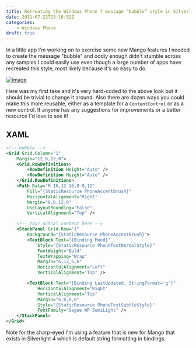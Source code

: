 ```yaml
---
title: Recreating the Windows Phone 7 message “bubble” style in Silverlight
date: 2011-07-22T23:16:52Z
categories:
    - Windows Phone
draft: true
---
```


In a little app I'm working on to exercise some new Mango features I needed to create the message "bubble" and oddly enough didn't stumble across any samples I could easily use even though a large number of apps have recreated this style, most likely because it's so easy to do.

[![image](/images/image_thumb_5.png "image")](/images/image_5.png)

Here was my first take and it's very hard-coded to the above look but it should be trivial to change it around. Also there are dozen ways you could make this more reusable, either as a template for a `ContentControl` or as a new control. If anyone has any suggestions for improvements or a better resource I'd love to see it!

## XAML

```xml
<!-- bubble -->
<Grid Grid.Column="1"
    Margin="12,6,12,0">
    <Grid.RowDefinitions>
        <RowDefinition Height="Auto" />
        <RowDefinition Height="Auto" />
    </Grid.RowDefinitions>
    <Path Data="M 16,12 16,0 0,12"
        Fill="{StaticResource PhoneAccentBrush}"
        HorizontalAlignment="Right"
        Margin="0,0,12,0"
        UseLayoutRounding="False"
        VerticalAlignment="Top" />

    <!-- Your actual content here -->
    <StackPanel Grid.Row="1"
        Background="{StaticResource PhoneAccentBrush}">
        <TextBlock Text="{Binding Mood}"
            Style="{StaticResource PhoneTextNormalStyle}"
            FontWeight="Bold"
            TextWrapping="Wrap"
            Margin="6,12,6,6"
            HorizontalAlignment="Left"
            VerticalAlignment="Top" />

        <TextBlock Text="{Binding LastUpdated, StringFormat='g'}"
            HorizontalAlignment="Right"
            VerticalAlignment="Top"
            Margin="6,0,6,6"
            Style="{StaticResource PhoneTextSubtleStyle}"
            FontFamily="Segoe WP SemiLight" />
    </StackPanel>
</Grid>
```

Note for the sharp-eyed I'm using a feature that is new for Mango that exists in Silverlight 4 which is default string formatting in bindings.
